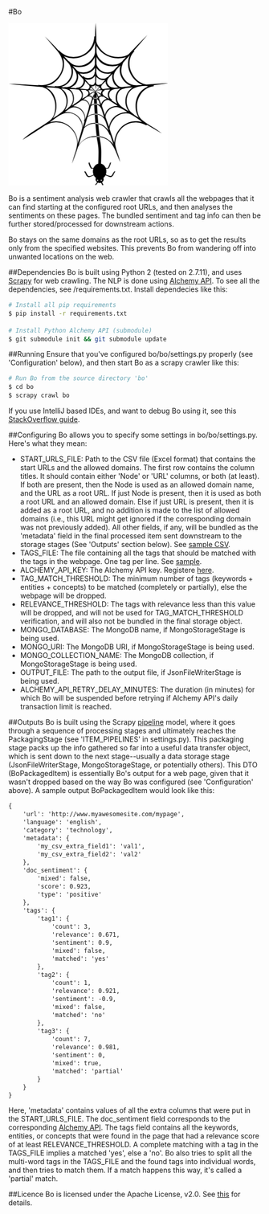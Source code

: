 #Bo

![](https://raw.githubusercontent.com/udeyrishi/bo/master/logo.png)

Bo is a sentiment analysis web crawler that crawls all the webpages that it can find starting at the configured root URLs, and then analyses the sentiments on these pages. The bundled sentiment and tag info can then be further stored/processed for downstream actions.

Bo stays on the same domains as the root URLs, so as to get the results only from the specified websites. This prevents Bo from wandering off into unwanted locations on the web.

##Dependencies
Bo is built using Python 2 (tested on 2.7.11), and uses [Scrapy](http://scrapy.org/) for web crawling. The NLP is done using [Alchemy API](http://www.alchemyapi.com/developers/getting-started-guide/using-alchemyapi-with-python). To see all the dependencies, see /requirements.txt. Install dependecies like this:

```sh
# Install all pip requirements
$ pip install -r requirements.txt

# Install Python Alchemy API (submodule)
$ git submodule init && git submodule update
```

##Running
Ensure that you've configured bo/bo/settings.py properly (see 'Configuration' below), and then start Bo as a scrapy crawler like this:

```sh
# Run Bo from the source directory 'bo'
$ cd bo
$ scrapy crawl bo
```

If you use IntelliJ based IDEs, and want to debug Bo using it, see this [StackOverflow guide](http://stackoverflow.com/questions/21788939/how-to-use-pycharm-to-debug-scrapy-projects).

##Configuring
Bo allows you to specify some settings in bo/bo/settings.py. Here's what they mean:

* START\_URLS\_FILE: Path to the CSV file (Excel format) that contains the start URLs and the allowed domains. The first row contains the column titles. It should contain either 'Node' or 'URL' columns, or both (at least). If both are present, then the Node is used as an allowed domain name, and the URL as a root URL. If just Node is present, then it is used as both a root URL and an allowed domain. Else if just URL is present, then it is added as a root URL, and no addition is made to the list of allowed domains (i.e., this URL might get ignored if the corresponding domain was not previously added). All other fields, if any, will be bundled as the 'metadata' field in the final processed item sent downstream to the storage stages (See 'Outputs' section below). See [sample CSV](https://github.com/udeyrishi/bo/blob/master/sample-config-files/urls.csv).
* TAGS\_FILE: The file containing all the tags that should be matched with the tags in the webpage. One tag per line. See [sample](https://github.com/udeyrishi/bo/blob/master/sample-config-files/keywords.txt).
* ALCHEMY\_API\_KEY: The Alchemy API key. Registere [here](http://www.alchemyapi.com/api/register.html).
* TAG\_MATCH\_THRESHOLD: The minimum number of tags (keywords + entities + concepts) to be matched (completely or partially), else the webpage will be dropped.
* RELEVANCE\_THRESHOLD: The tags with relevance less than this value will be dropped, and will not be used for TAG\_MATCH\_THRESHOLD verification, and will also not be bundled in the final storage object.
* MONGO\_DATABASE: The MongoDB name, if MongoStorageStage is being used.
* MONGO\_URI: The MongoDB URI, if MongoStorageStage is being used.
* MONGO\_COLLECTION\_NAME: The MongoDB collection, if MongoStorageStage is being used.
* OUTPUT_FILE: The path to the output file, if JsonFileWriterStage is being used.
* ALCHEMY\_API\_RETRY\_DELAY\_MINUTES: The duration (in minutes) for which Bo will be suspended before retrying if Alchemy API's daily transaction limit is reached.

##Outputs
Bo is built using the Scrapy [pipeline](https://github.com/udeyrishi/bo/blob/master/sample-config-files/keywords.txt) model, where it goes through a sequence of processing stages and ultimately reaches the PackagingStage (see 'ITEM_PIPELINES' in settings.py). This packaging stage packs up the info gathered so far into a useful data transfer object, which is sent down to the next stage--usually a data storage stage (JsonFileWriterStage, MongoStorageStage, or potentially others). This DTO (BoPackagedItem) is essentially Bo's output for a web page, given that it wasn't dropped based on the way Bo was configured (see 'Configuration' above). A sample output BoPackagedItem would look like this:

```
{
	'url': 'http://www.myawesomesite.com/mypage',
	'language': 'english',
	'category': 'technology',
	'metadata': {
		'my_csv_extra_field1': 'val1',
		'my_csv_extra_field2': 'val2'
	},
	'doc_sentiment': {
		'mixed': false,
		'score': 0.923,
		'type': 'positive'
	},
	'tags': {
		'tag1': {
			'count': 3,
			'relevance': 0.671,
			'sentiment': 0.9,
			'mixed': false,
			'matched': 'yes'
		},
		'tag2': {
			'count': 1,
			'relevance': 0.921,
			'sentiment': -0.9,
			'mixed': false,
			'matched': 'no'
		},
		'tag3': {
			'count': 7,
			'relevance': 0.981,
			'sentiment': 0,
			'mixed': true,
			'matched': 'partial'
		}
	}
}
```
Here, 'metadata' contains values of all the extra columns that were put in the START\_URLS\_FILE. The doc\_sentiment field corresponds to the corresponding [Alchemy API](http://www.alchemyapi.com/api/sentiment/urls.html). The tags field contains all the keywords, entities, or concepts that were found in the page that had a relevance score of at least RELEVANCE\_THRESHOLD. A complete matching with a tag in the TAGS_FILE implies a matched 'yes', else a 'no'. Bo also tries to split all the multi-word tags in the TAGS\_FILE and the found tags into individual words, and then tries to match them. If a match happens this way, it's called a 'partial' match.

##Licence
Bo is licensed under the Apache License, v2.0. See [this](https://github.com/udeyrishi/bo/blob/master/LICENSE) for details.